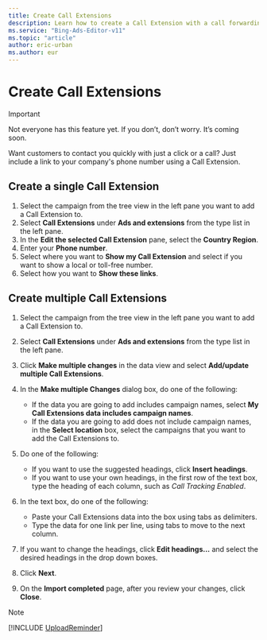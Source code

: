 ```yaml
---
title: Create Call Extensions
description: Learn how to create a Call Extension with a call forwarding number in Microsoft Advertising Editor that makes it easy to track the performance of your ad.
ms.service: "Bing-Ads-Editor-v11"
ms.topic: "article"
author: eric-urban
ms.author: eur
---
```


# Create Call Extensions

> [!IMPORTANT]
> Not everyone has this feature yet. If you don’t, don’t worry. It’s coming soon.

Want customers to contact you quickly with just a click or a call? Just include a link to your company's phone number using a Call Extension.

## Create a single Call Extension
1. Select the campaign from the tree view in the left pane you want to add a Call Extension to.
1. Select **Call Extensions** under **Ads and extensions** from the type list in the left pane.
1. In the **Edit the selected Call Extension** pane, select the **Country Region**.
1. Enter your **Phone number**.
1. Select where you want to **Show my Call Extension** and select if you want to show a local or toll-free number.
1. Select how you want to **Show these links**.

## Create multiple Call Extensions
1. Select the campaign from the tree view in the left pane you want to add a Call Extension to.
1. Select **Call Extensions** under **Ads and extensions** from the type list in the left pane.
1. Click **Make multiple changes** in the data view and select **Add/update multiple Call Extensions**.
1. In the **Make multiple Changes** dialog box, do one of the following:
   - If the data you are going to add includes campaign names, select **My Call Extensions data includes campaign names**.
   - If the data you are going to add does not include campaign names, in the **Select location** box, select the campaigns that you want to add the Call Extensions to.

1. Do one of the following:
   - If you want to use the suggested headings, click **Insert headings**.
   - If you want to use your own headings, in the first row of the text box, type the heading of each column, such as *Call Tracking Enabled*.

1. In the text box, do one of the following:
   - Paste your Call Extensions data into the box using tabs as delimiters.
   - Type the data for one link per line, using tabs to move to the next column.

1. If you want to change the headings, click **Edit headings...** and select the desired headings in the drop down boxes.
1. Click **Next**.
1. On the **Import completed** page, after you review your changes, click **Close**.

> [!NOTE]
> [!INCLUDE [UploadReminder](./includes/UploadReminder.md)]


